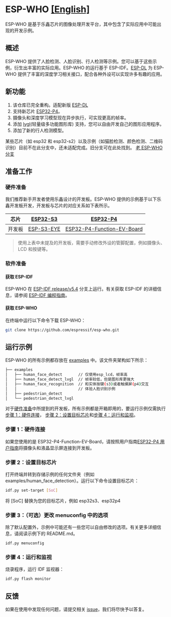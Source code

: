 # ESP-WHO [[English]](./README.md)

ESP-WHO 是基于乐鑫芯片的图像处理开发平台，其中包含了实际应用中可能出现的开发示例。

## 概述

ESP-WHO 提供了人脸检测、人脸识别、行人检测等示例。您可以基于这些示例，衍生出丰富的实际应用。ESP-WHO 的运行基于 ESP-IDF。[ESP-DL](https://github.com/espressif/esp-dl) 为 ESP-WHO 提供了丰富的深度学习相关接口，配合各种外设可以实现许多有趣的应用。

## 新功能
1. 该仓库已完全重构。适配新版 [ESP-DL](https://github.com/espressif/esp-dl)
2. 支持新芯片 [ESP32-P4](https://www.espressif.com/en/products/socs/esp32-p4)。
3. 摄像头和深度学习模型现在异步执行，可实现更高的帧率。
4. 添加 [lvgl](https://lvgl.io/)(轻量级多功能图形库) 支持，您可以自由开发自己的图形应用程序。
5. 添加了新的行人检测模型。

某些芯片（如 esp32 和 esp32-s2）以及示例（如猫脸检测、颜色检测、二维码识别）目前不在此分支中，还未适配完成。旧分支可在此处找到。
[老 ESP-WHO 分支](https://github.com/espressif/esp-who/tree/release/v1.1.0)

## 准备工作

### 硬件准备

我们推荐新手开发者使用乐鑫设计的开发板。ESP-WHO 提供的示例基于以下乐鑫开发板开发，开发板与芯片的对应关系如下表所示。
    
| 芯片 | [ESP32-S3](https://www.espressif.com/en/products/socs/esp32-s3) | [ESP32-P4](https://www.espressif.com/en/products/socs/esp32-p4) |
|-------------------|---------------------------------------------------|-----------------------------------------------------------------------------------|
| 开发板 | [ESP-S3-EYE](https://www.espressif.com/en/products/devkits) | [ESP32-P4-Function-EV-Board](https://www.espressif.com/en/products/devkits) |

> 使用上表中未提及的开发板，需要手动修改外设的管脚配置，例如摄像头、LCD 和按键等。

### 软件准备

#### 获取 ESP-IDF

ESP-WHO 在 [ESP-IDF release/v5.4](https://github.com/espressif/esp-idf/tree/release/v5.4) 分支上运行。有关获取 ESP-IDF 的详细信息，请参阅 [ESP-IDF 编程指南](https://idf.espressif.com/)。

#### 获取 ESP-WHO

在终端中运行以下命令下载 ESP-WHO：

```bash
git clone https://github.com/espressif/esp-who.git
```

## 运行示例

ESP-WHO 的所有示例都存放在 [examples](./examples) 中。该文件夹架构如下所示：

```bash
├── examples
│   ├── human_face_detect       // 仅使用esp_lcd，帧率高
│   ├── human_face_detect_lvgl  // 帧率较低，但是图形库更强大
│   ├── human_face_recognition  // 和实体按键(s3)或者触摸屏(p4)交互
│   │                           // 体验人脸识别示例
│   ├── pedestrian_detect
│   └── pedestrian_detect_lvgl  
```

对于[硬件准备](#硬件准备)中所提到的开发板，所有示例都是开箱即用的，要运行示例仅需执行[步骤 1：硬件连接](#步骤-1硬件连接)， [步骤 2：设置目标芯片](#步骤-2设置目标芯片)和[步骤 4：运行和监视](#步骤-4运行和监视)。

### 步骤 1：硬件连接

如果您使用的是 ESP32-P4-Function-EV-Board，请按照用户指南[ESP32-P4 用户指南](https://docs.espressif.com/projects/esp-dev-kits/zh_CN/latest/esp32p4/esp32-p4-function-ev-board/user_guide.html)将摄像头和液晶显示屏连接到开发板。

### 步骤 2：设置目标芯片

打开终端并转到存储示例的任何文件夹（例如 examples/human_face_detection）。运行以下命令设置目标芯片：

```bash
idf.py set-target [SoC]
```

将 [SoC] 替换为您的目标芯片，例如 esp32s3、esp32p4

### 步骤 3：（可选）更改 menuconfig 中的选项

除了默认配置外，示例中可能还有一些您可以自由修改的选项。有关更多详细信息，请阅读示例下的 README.md。

```bash
idf.py menuconfig
```

### 步骤 4：运行和监视

烧录程序，运行 IDF 监视器：

```bash
idf.py flash monitor
```

## 反馈

如果在使用中发现任何问题，请提交相关 [issue](https://github.com/espressif/esp-who/issues)，我们将尽快予以答复。

